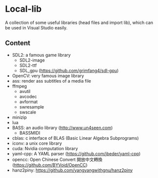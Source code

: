 # Local-lib

A collection of some useful libraries (head files and import lib), which can be used in Visual Studio easily.

## Content

- SDL2: a famous game library
  - SDL2-image
  - SDL2-ttf
  - SDL_gpu (<https://github.com/grimfang4/sdl-gpu>)
- OpenCV: very famous image library
- ass: render ass subtitles of a media file
- ffmpeg
  - avutil
  - avcodec
  - avformat
  - swresample
  - swscale
- minizip
- lua
- BASS: an audio library (<http://www.un4seen.com>)
  - BASSMIDI
- cblas: c interface of BLAS (Basic Linear Algebra Subprograms)
- iconv: a unix core library
- cuda: Nvidia computation library
- yaml-cpp: A YAML parser (<https://github.com/jbeder/yaml-cpp>)
- opencc: Open Chinese Convert 開放中文轉換 (<https://github.com/BYVoid/OpenCC>)
- hanz2piny: <https://github.com/yangyangwithgnu/hanz2piny>
